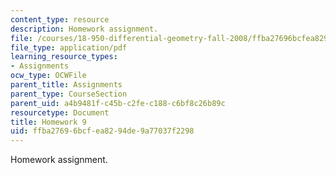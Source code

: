 ```yaml
---
content_type: resource
description: Homework assignment.
file: /courses/18-950-differential-geometry-fall-2008/ffba27696bcfea8294de9a77037f2298_homework9.pdf
file_type: application/pdf
learning_resource_types:
- Assignments
ocw_type: OCWFile
parent_title: Assignments
parent_type: CourseSection
parent_uid: a4b9481f-c45b-c2fe-c188-c6bf8c26b89c
resourcetype: Document
title: Homework 9
uid: ffba2769-6bcf-ea82-94de-9a77037f2298
---
```

Homework assignment.

